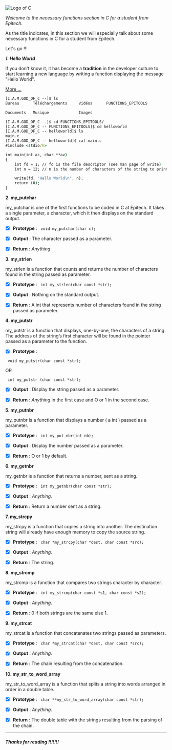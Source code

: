 ![Logo of C](https://encrypted-tbn0.gstatic.com/images?q=tbn%3AANd9GcRvSKZqs76ra9ZzvgCR51vCoFGA2HLQH3EvFg&usqp=CAU)

_Welcome to the necessary functions section in C for a student from Epitech._

As the title indicates, in this section we will especially talk about some necessary functions in C for a student from Epitech.

Let's go !!!

_**1. Hello World**_

If you don't know it, it has become a **tradition** in the developer culture to start learning a new language by writing a function displaying the message "Hello World".

[More ...](helloworld_knowmore.md)

```cmd
[I.A.M.GOD_OF_C --]$ ls
Bureau      Téléchargements     Vidéos      FUNCTIONS_EPITOOLS

Documents   Musique             Images

[I.A.M.GOD_OF_C --]$ cd FUNCTIONS_EPITOOLS/
[I.A.M.GOD_OF_C -- FUNCTIONS_EPITOOLS]$ cd helloworld
[I.A.M.GOD_OF_C -- helloworld]$ ls
main.c
[I.A.M.GOD_OF_C -- helloworld]$ cat main.c
#include <stdio/h>

int main(int ac, char **av)
{
    int fd = 1; // fd is the file descriptor (see man page of write)
    int n = 12; // n is the number of characters of the string to print

    write(fd, "Hello World\n", n);
    return (0);
}
```

**2. my_putchar**

my_putchar is one of the first functions to be coded in C at Epitech. It takes a single parameter, a character, which it then displays on the standard output.

 -[x] **Prototype** : ``` void my_putchar(char c);```

 -[x] **Output** : The character passed as a parameter.

 -[x] **Return** : _Anything_

**3. my_strlen**

my_strlen is a function that counts and returns the number of characters found in the string passed as parameter.

 -[x] **Prototype** : ``` int my_strlen(char const *str);```

 -[x] **Output** : Nothing on the standard output.
 
 -[x] **Return** : A int that represents number of characters found in the string passed as parameter.


**4. my_putstr**

my_putstr is  a function that displays, one-by-one, the characters of a string.
The address of the string’s first character will be found in the pointer passed as a parameter to the function.

 -[x] **Prototype** : 
 
 ``` void my_putstr(char const *str);```
 
 OR
 
 ``` int my_putstr (char const *str);```

 -[x] **Output** : Display the string passed as a parameter.
 
 -[x] **Return** : _Anything_ in the first case and O or 1 in the second case. 

**5. my_putnbr**

my_putnbr is a function that displays a number ( a int ) passed as a parameter.

 -[x] **Prototype** : ``` int my_put_nbr(int nb);```

 -[x] **Output** : Display the number passed as a parameter.
 
 -[x] **Return** : O or 1 by default.
 
**6. my_getnbr**

my_getnbr is a function that returns a number, sent as a string.

 -[x] **Prototype** : ``` int my_getnbr(char const *str);```

 -[x] **Output** : _Anything_.
 
 -[x] **Return** : Return a number sent as a string.
 
**7. my_strcpy**

my_strcpy is a function that copies a string into another. The destination string will already have enough memory to copy the source string.

 -[x] **Prototype** : ``` char *my_strcpy(char *dest, char const *src);```

 -[x] **Output** : _Anything_.

 -[x] **Return** : The string.
 
**8. my_strcmp**

my_strcmp is a function that compares two strings character by character.

 -[x] **Prototype** : ``` int my_strcmp(char const *s1, char const *s2);```

 -[x] **Output** : _Anything_.

 -[x] **Return** : 0 if both strings are the same else 1.
 
**9. my_strcat**

my_strcat is a function that concatenates two strings passed as parameters.

 -[x] **Prototype** : ``` char *my_strcat(char *dest, char const *src);```

 -[x] **Output** : _Anything_.

 -[x] **Return** : The chain resulting from the concatenation.
 
**10. my_str_to_word_array**

my_str_to_word_array is a function that splits a string into words arranged in order in a double table.

 -[x] **Prototype** : ``` char **my_str_to_word_array(char const *str);```

 -[x] **Output** : _Anything_.

 -[x] **Return** : The double table with the strings resulting from the parsing of the chain.

---

###### **Thanks for reading !!!!!!!**